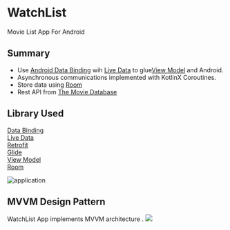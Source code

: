 
# WatchList
Movie List App For Android


## Summary
- Use [Android Data Binding](https://developer.android.com/topic/libraries/data-binding) wih [Live Data](https://developer.android.com/topic/libraries/architecture/livedata)  to glue[View Model](https://developer.android.com/topic/libraries/architecture/viewmodel)  and Android.  
- Asynchronous communications implemented with KotlinX Coroutines.  
- Store data using [Room](https://developer.android.com/training/data-storage/room)  
- Rest API from  [The Movie Database](https://developers.themoviedb.org/3) 


## Library Used

[Data Binding](https://developer.android.com/topic/libraries/data-binding)  
[Live Data](https://developer.android.com/topic/libraries/architecture/livedata)  
[Retrofit](https://square.github.io/retrofit/)  
[Glide](https://github.com/bumptech/glide)  
[View Model](https://developer.android.com/topic/libraries/architecture/viewmodel)  
[Room](https://developer.android.com/training/data-storage/room)


![application](https://media.giphy.com/media/IGa5sVO3ZuN6IZBDUU/giphy-downsized-large.gif)


## MVVM Design Pattern

WatchList App implements MVVM architecture .
![](https://miro.medium.com/max/4842/1*vRrq4vpE78CeYEk_7rxAdg.png)


